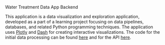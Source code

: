 Water Treatment Data App Backend

This application is a data visualization and exploration application, developed as a part of a learning project focusing on data pipelines, databases, and related Python programming techniques. The application uses [Plotly](https://plotly.com/) and [Dash](https://dash.plotly.com/) for creating interactive visualizations. The code for the initial data processing can be found [here](https://github.com/viltti/wwtpdata_process-write) and for the API [here](https://github.com/viltti/wwtp_api).